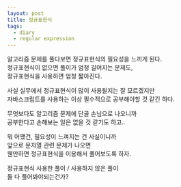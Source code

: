 ```yaml
---
layout: post
title: 정규표현식
tags:
  - diary
  - regular expression
---
```

알고리즘 문제를 풀다보면 정규표현식의 필요성을 느끼게 된다.  
정규표현식이 없으면 풀이가 엄청 길어지는 문제도,  
정규표현식을 사용하면 엄청 짧아진다.  

사실 실무에서 정규표현식이 많이 사용될지는 잘 모르겠지만  
자바스크립트를 사용하는 이상 필수적으로 공부해야할 것 같긴 하다.  

무엇보다도 알고리즘 문제에 단골 손님으로 나오니까  
공부한다고 손해보는 일은 없을 것 같기도 하고..  

뭐 어쨌건, 필요성이 느껴지는 건 사실이니까  
앞으로 문자열 관련 문제가 나오면  
웬만하면 정규표현식을 이용해서 풀어보도록 하자.  

정규표현식 사용한 풀이 / 사용하지 않은 풀이  
둘 다 풀어봐야되는건가?  